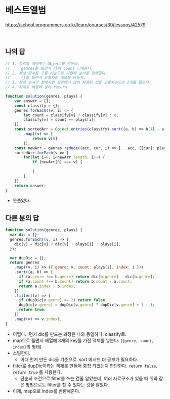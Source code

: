 # 베스트앨범

https://school.programmers.co.kr/learn/courses/30/lessons/42579

<br/>

## 나의 답


```js
// 1. 장르별 재생횟수 Object를 만든다. 
//     genres를 돌면서 {}에 count 더해준다.
// 2. 재생 횟수를 오름 차순으로 나열해 순서를 정해준다.
//     {}를 돌면서 오름차순 배열을 만들자.
// 3. 장르 순서가 정해지면 장르에서 많이 재생된 것을 오름차순으로 2개를 뽑는다.
// 4. 차례로 배열에 넣어 return

function solution(genres, plays) {
    var answer = [];
    const classify = {};
    genres.forEach((v, i) => {
        let count = classify[v] ? classify[v] : 0;
        classify[v] = count += plays[i];
    });
    const sortedArr = Object.entries(classify).sort((a, b) => b[1] - a[1])
        .map((v) => {
            return v[0]
        });
    const newArr = genres.reduce((acc, cur, i) => [...acc, {[cur]: plays[i]}], []);
    sortedArr.forEach(v => {
        for(let i=0; i<newArr.length; i++) {
            if (newArr[0] === v) {
                
            }
        }
    });
    return answer;
}
```

- 못풀었다..

## 다른 분의 답

```js
function solution(genres, plays) {
  var dic = {};
  genres.forEach((v, i) => {
    dic[v] = dic[v] ? dic[v] + plays[i] : plays[i];
  });

  var dupDic = {};
  return genres
    .map((v, i) => ({ genre: v, count: plays[i], index: i }))
    .sort((a, b) => {
      if (a.genre !== b.genre) return dic[b.genre] - dic[a.genre];
      if (a.count !== b.count) return b.count - a.count;
      return a.index - b.index;
    })
    .filter((v) => {
      if (dupDic[v.genre] >= 2) return false;
      dupDic[v.genre] = dupDic[v.genre] ? dupDic[v.genre] + 1 : 1;
      return true;
    })
    .map((v) => v.index);
}
```

- 어렵다.. 먼저 dic를 만드는 과정은 나와 동일하다. classify로.
- map으로 돌면서 배열에 3개의 key를 가진 객체를 넣는다. (`{genre, count, index}`의 형태)
- 소팅한다.
  - 이때 먼저 만든 dic을 기준으로. sort 메서드 더 공부가 필요하다.
- filter로 dupDic이라는 객체를 만들어 중첩 되었는지 판단한다. `return false`, `return true` 를 사용한다.
  - 단순히 조건으로 filter를 쓰는 건줄 알았는데, 여러 자료구조가 있을 때 위와 같은 방법으로도 filter를 할 수 있다는 것을 알았다.
- 이제, map으로 index를 반환해준다.